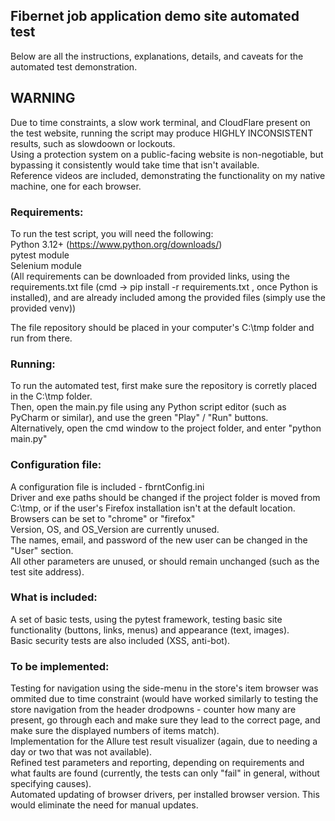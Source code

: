 ## Fibernet job application demo site automated test
Below are all the instructions, explanations, details, and caveats for the automated test demonstration.  

## WARNING
Due to time constraints, a slow work terminal, and CloudFlare present on the test website, running the script may produce HIGHLY INCONSISTENT results, such as slowdoown or lockouts.  
Using a protection system on a public-facing website is non-negotiable, but bypassing it consistently would take time that isn't available.  
Reference videos are included, demonstrating the functionality on my native machine, one for each browser.  

### Requirements:
To run the test script, you will need the following:  
Python 3.12+ (https://www.python.org/downloads/)  
pytest module  
Selenium module  
(All requirements can be downloaded from provided links, using the requirements.txt file (cmd -> pip install -r requirements.txt , once Python is installed), and are already included among the provided files (simply use the provided venv))  

The file repository should be placed in your computer's C:\tmp folder and run from there.

### Running:
To run the automated test, first make sure the repository is corretly placed in the C:\tmp folder.  
Then, open the main.py file using any Python script editor (such as PyCharm or similar), and use the green "Play" / "Run" buttons.  
Alternatively, open the cmd window to the project folder, and enter "python main.py"  

### Configuration file:
A configuration file is included - fbrntConfig.ini  
Driver and exe paths should be changed if the project folder is moved from C:\tmp, or if the user's Firefox installation isn't at the default location.  
Browsers can be set to "chrome" or "firefox"  
Version, OS, and OS_Version are currently unused.  
The names, email, and password of the new user can be changed in the "User" section.  
All other parameters are unused, or should remain unchanged (such as the test site address).  

### What is included:
A set of basic tests, using the pytest framework, testing basic site functionality (buttons, links, menus) and appearance (text, images).  
Basic security tests are also included (XSS, anti-bot).   

### To be implemented:
Testing for navigation using the side-menu in the store's item browser was ommited due to time constraint (would have worked similarly to testing the store navigation from the header drodpowns - counter how many are present, go through each and make sure they lead to the correct page, and make sure the displayed numbers of items match).   
Implementation for the Allure test result visualizer (again, due to needing a day or two that was not available).  
Refined test parameters and reporting, depending on requirements and what faults are found (currently, the tests can only "fail" in general, without specifying causes).  
Automated updating of browser drivers, per installed browser version. This would eliminate the need for manual updates.  
